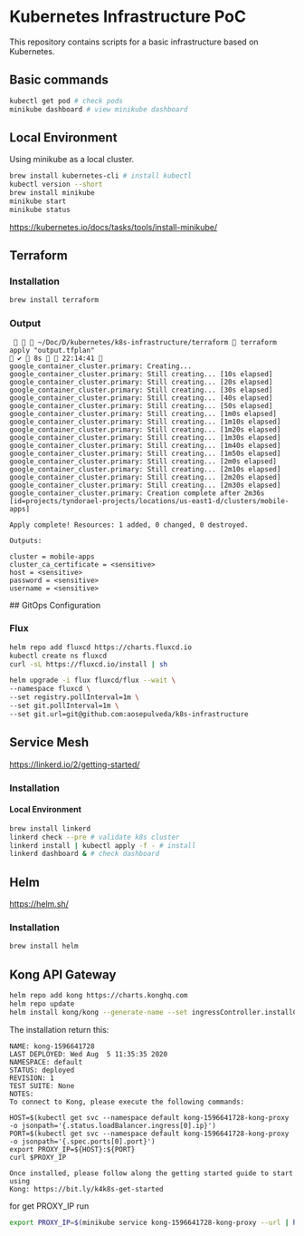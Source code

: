 # Kubernetes Infrastructure PoC

This repository contains scripts for a basic infrastructure based on Kubernetes.

## Basic commands

```bash
kubectl get pod # check pods
minikube dashboard # view minikube dashboard
```

## Local Environment

Using minikube as a local cluster.

```bash
brew install kubernetes-cli # install kubectl
kubectl version --short
brew install minikube
minikube start
minikube status
```
<https://kubernetes.io/docs/tasks/tools/install-minikube/>

## Terraform

### Installation

```bash
brew install terraform
```

### Output

```base
    ~/Doc/D/kubernetes/k8s-infrastructure/terraform  terraform apply "output.tfplan"                                                                  ✔  8s   22:14:41 
google_container_cluster.primary: Creating...
google_container_cluster.primary: Still creating... [10s elapsed]
google_container_cluster.primary: Still creating... [20s elapsed]
google_container_cluster.primary: Still creating... [30s elapsed]
google_container_cluster.primary: Still creating... [40s elapsed]
google_container_cluster.primary: Still creating... [50s elapsed]
google_container_cluster.primary: Still creating... [1m0s elapsed]
google_container_cluster.primary: Still creating... [1m10s elapsed]
google_container_cluster.primary: Still creating... [1m20s elapsed]
google_container_cluster.primary: Still creating... [1m30s elapsed]
google_container_cluster.primary: Still creating... [1m40s elapsed]
google_container_cluster.primary: Still creating... [1m50s elapsed]
google_container_cluster.primary: Still creating... [2m0s elapsed]
google_container_cluster.primary: Still creating... [2m10s elapsed]
google_container_cluster.primary: Still creating... [2m20s elapsed]
google_container_cluster.primary: Still creating... [2m30s elapsed]
google_container_cluster.primary: Creation complete after 2m36s [id=projects/tyndorael-projects/locations/us-east1-d/clusters/mobile-apps]

Apply complete! Resources: 1 added, 0 changed, 0 destroyed.

Outputs:

cluster = mobile-apps
cluster_ca_certificate = <sensitive>
host = <sensitive>
password = <sensitive>
username = <sensitive>
```

## GitOps Configuration

### Flux

```bash
helm repo add fluxcd https://charts.fluxcd.io
kubectl create ns fluxcd
curl -sL https://fluxcd.io/install | sh
```

```bash
helm upgrade -i flux fluxcd/flux --wait \
--namespace fluxcd \
--set registry.pollInterval=1m \
--set git.pollInterval=1m \
--set git.url=git@github.com:aosepulveda/k8s-infrastructure
```




## Service Mesh

<https://linkerd.io/2/getting-started/>

### Installation

#### Local Environment

```bash
brew install linkerd
linkerd check --pre # validate k8s cluster
linkerd install | kubectl apply -f - # install
linkerd dashboard & # check dashboard
```

## Helm

<https://helm.sh/>

### Installation

```bash
brew install helm
```

## Kong API Gateway

```bash
helm repo add kong https://charts.konghq.com
helm repo update
helm install kong/kong --generate-name --set ingressController.installCRDs=false
```

The installation return this:

```
NAME: kong-1596641728
LAST DEPLOYED: Wed Aug  5 11:35:35 2020
NAMESPACE: default
STATUS: deployed
REVISION: 1
TEST SUITE: None
NOTES:
To connect to Kong, please execute the following commands:

HOST=$(kubectl get svc --namespace default kong-1596641728-kong-proxy -o jsonpath='{.status.loadBalancer.ingress[0].ip}')
PORT=$(kubectl get svc --namespace default kong-1596641728-kong-proxy -o jsonpath='{.spec.ports[0].port}')
export PROXY_IP=${HOST}:${PORT}
curl $PROXY_IP

Once installed, please follow along the getting started guide to start using
Kong: https://bit.ly/k4k8s-get-started
```

for get PROXY_IP run

```bash
export PROXY_IP=$(minikube service kong-1596641728-kong-proxy --url | head -1)
```